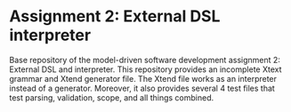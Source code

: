 # Assignment 2: External DSL interpreter

Base repository of the model-driven software development assignment 2: External DSL and interpreter.
This repository provides an incomplete Xtext grammar and Xtend generator file.
The Xtend file works as an interpreter instead of a generator.
Moreover, it also provides several 4 test files that test parsing, validation, scope, and all things combined.
